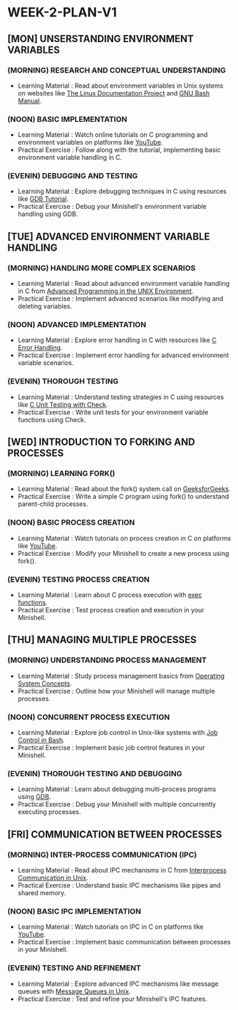 # WEEK-2-PLAN-V1
## [MON] UNSERSTANDING ENVIRONMENT VARIABLES
### (MORNING) RESEARCH AND CONCEPTUAL UNDERSTANDING
- Learning Material			: Read about environment variables in Unix systems on websites like [The Linux Documentation Project](https://tldp.org/LDP/abs/html/environment.html) and [GNU Bash Manual](https://www.gnu.org/software/bash/manual/bash.html#Environment).
### (NOON) BASIC IMPLEMENTATION
- Learning Material			: Watch online tutorials on C programming and environment variables on platforms like [YouTube](https://www.youtube.com/).
- Practical Exercise		: Follow along with the tutorial, implementing basic environment variable handling in C.
### (EVENIN) DEBUGGING AND TESTING
- Learning Material			: Explore debugging techniques in C using resources like [GDB Tutorial](https://web.eecs.umich.edu/~sugih/pointers/gdbQS.html).
- Practical Exercise		: Debug your Minishell's environment variable handling using GDB.

## [TUE] ADVANCED ENVIRONMENT VARIABLE HANDLING
### (MORNING) HANDLING MORE COMPLEX SCENARIOS
- Learning Material			: Read about advanced environment variable handling in C from [Advanced Programming in the UNIX Environment](https://www.amazon.com/Advanced-Programming-UNIX-Environment-3rd/dp/0321637739).
- Practical Exercise		: Implement advanced scenarios like modifying and deleting variables.
### (NOON) ADVANCED IMPLEMENTATION
- Learning Material			: Explore error handling in C with resources like [C Error Handling](https://www.learn-c.org/error-handling-in-c/).
- Practical Exercise		: Implement error handling for advanced environment variable scenarios.
### (EVENIN) THOROUGH TESTING
- Learning Material			: Understand testing strategies in C using resources like [C Unit Testing with Check](https://libcheck.github.io/check/).
- Practical Exercise		: Write unit tests for your environment variable functions using Check.

## [WED] INTRODUCTION TO FORKING AND PROCESSES
### (MORNING) LEARNING FORK()
- Learning Material			: Read about the fork() system call on [GeeksforGeeks](https://www.geeksforgeeks.org/fork-system-call/).
- Practical Exercise		: Write a simple C program using fork() to understand parent-child processes.
### (NOON) BASIC PROCESS CREATION
- Learning Material			: Watch tutorials on process creation in C on platforms like [YouTube](https://www.youtube.com/).
- Practical Exercise		: Modify your Minishell to create a new process using fork().
### (EVENIN) TESTING PROCESS CREATION
- Learning Material			: Learn about C process execution with [exec functions](https://www.gnu.org/software/libc/manual/html_node/Executing-a-File.html).
- Practical Exercise		: Test process creation and execution in your Minishell.

## [THU] MANAGING MULTIPLE PROCESSES
### (MORNING) UNDERSTANDING PROCESS MANAGEMENT
- Learning Material			: Study process management basics from [Operating System Concepts](https://www.os-book.com/OS10/slide-dir/index.html).
- Practical Exercise		: Outline how your Minishell will manage multiple processes.
### (NOON) CONCURRENT PROCESS EXECUTION
- Learning Material			: Explore job control in Unix-like systems with [Job Control in Bash](https://www.gnu.org/software/bash/manual/html_node/Job-Control.html).
- Practical Exercise		: Implement basic job control features in your Minishell.
### (EVENIN) THOROUGH TESTING AND DEBUGGING
- Learning Material			: Learn about debugging multi-process programs using [GDB](https://sourceware.org/gdb/onlinedocs/gdb/).
- Practical Exercise		: Debug your Minishell with multiple concurrently executing processes.

## [FRI] COMMUNICATION BETWEEN PROCESSES
### (MORNING) INTER-PROCESS COMMUNICATION (IPC)
- Learning Material			: Read about IPC mechanisms in C from [Interprocess Communication in Unix](https://www.cs.cf.ac.uk/Dave/C/CE.html).
- Practical Exercise		: Understand basic IPC mechanisms like pipes and shared memory.
### (NOON) BASIC IPC IMPLEMENTATION
- Learning Material			: Watch tutorials on IPC in C on platforms like [YouTube](https://www.youtube.com/).
- Practical Exercise		: Implement basic communication between processes in your Minishell.
### (EVENIN) TESTING AND REFINEMENT
- Learning Material			: Explore advanced IPC mechanisms like message queues with [Message Queues in Unix](https://www.tldp.org/LDP/lpg/node104.html).
- Practical Exercise		: Test and refine your Minishell's IPC features.

